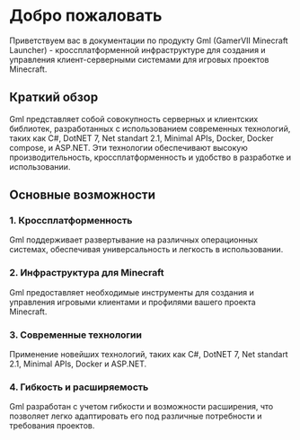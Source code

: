 # Добро пожаловать

Приветствуем вас в документации по продукту Gml (GamerVII Minecraft Launcher) -
кроссплатформенной инфраструктуре для создания и управления клиент-серверными системами для игровых проектов Minecraft.

## Краткий обзор
Gml представляет собой совокупность серверных и клиентских библиотек, разработанных с использованием современных
технологий, таких как C#, DotNET 7, Net standart 2.1, Minimal APIs, Docker, Docker compose, и ASP.NET.
Эти технологии обеспечивают высокую производительность, кроссплатформенность и удобство в разработке и использовании.

## Основные возможности
### 1. Кроссплатформенность
Gml поддерживает развертывание на различных операционных системах, обеспечивая универсальность и легкость в использовании.

### 2. Инфраструктура для Minecraft
Gml предоставляет необходимые инструменты для создания и управления игровыми клиентами и профилями вашего проекта Minecraft.

### 3. Современные технологии
Применение новейших технологий, таких как C#, DotNET 7, Net standart 2.1, Minimal APIs, Docker и ASP.NET.

### 4. Гибкость и расширяемость
Gml разработан с учетом гибкости и возможности расширения, что позволяет легко адаптировать его под различные потребности и требования проектов.
